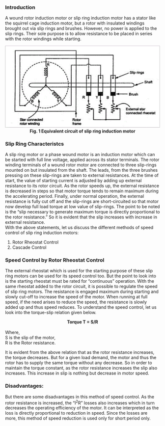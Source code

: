 ### Introduction


A wound rotor induction motor or slip ring induction motor has a stator like the squirrel cage induction motor, but a rotor with insulated windings brought out via slip rings and brushes. However, no power is applied to the slip rings. Their sole purpose is to allow resistance to be placed in series with the rotor windings while starting. 


<center><img src="images/3-phase-induction-motor.gif"><br>
<b>Fig. 1 Equivalent circuit of slip ring induction motor</b></center>

### Slip Ring Characteristcs 

A slip ring motor or a phase wound motor is an induction motor which can be started with full line voltage, applied across its stator terminals. The rotor winding terminals of a wound rotor motor are connected to three slip-rings mounted on but insulated from the shaft. The leads, from the three brushes pressing on these slip-rings are taken to external resistances. At the time of start, the value of starting current is adjusted by adding up external resistance to its rotor circuit. As the rotor speeds up, the external resistance is decreased in steps so that motor torque tends to remain maximum during the accelerating period. Finally, under normal operation, the external resistance is fully cut off and the slip-rings are short-circuited so that motor now develop full load torque at low value of slip-rings. The point to be noted is the “slip necessary to generate maximum torque is directly proportional to the rotor resistance.” So it is evident that the slip increases with increase in external resistance.<br> 
With the above statements, let us discuss the different methods of speed control of slip ring induction motors:<br>
1. Rotor Rheostat Control 
2. Cascade Control

### Speed Control by Rotor Rheostat Control

The external rheostat which is used for the starting purpose of these slip ring motors can be used for its speed control too. But the point to look into is the starting rheostat must be rated for “continuous” operation. With the same rheostat added to the rotor circuit, it is possible to regulate the speed of slip ring motors. The resistance is engaged maximum during starting and slowly cut-off to increase the speed of the motor. When running at full speed, if the need arises to reduce the speed, the resistance is slowly added up and thus speed reduces. To understand the speed control, let us look into the torque-slip relation given below. 
<br>

<center><b>Torque T = S/R</b></center><br>
Where, <br>
S is the slip of the motor,<br>
R is the Rotor resistance.<br>

It is evident from the above relation that as the rotor resistance increases, the torque decreases. But for a given load demand, the motor and thus the rotor has to supply the same torque without any decrease. So in order to maintain the torque constant, as the rotor resistance increases the slip also increases. This increase in slip is nothing but decrease in motor speed.<br>


### Disadvantages:
 
But there are some disadvantages in this method of speed control. As the rotor resistance is increased, the “I<sup>2</sup>R” losses also increases which in turn decreases the operating efficiency of the motor. It can be interpreted as the loss is directly proportional to reduction in speed. Since the losses are more, this method of speed reduction is used only for short period only.